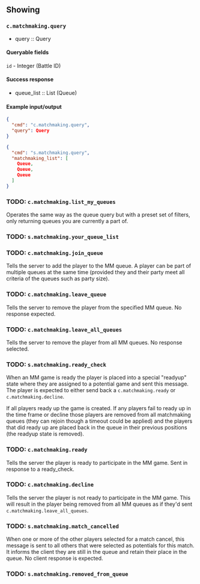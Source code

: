 ## Showing
### `c.matchmaking.query`
* query :: Query

#### Queryable fields
`id` - Integer (Battle ID)

#### Success response
* queue_list :: List (Queue)

#### Example input/output
```json
{
  "cmd": "c.matchmaking.query",
  "query": Query
}

{
  "cmd": "s.matchmaking.query",
  "matchmaking_list": [
    Queue,
    Queue,
    Queue
  ]
}
```

### TODO: `c.matchmaking.list_my_queues`
Operates the same way as the queue query but with a preset set of filters, only returning queues you are currently a part of.

### TODO: `s.matchmaking.your_queue_list`


### TODO: `c.matchmaking.join_queue`
Tells the server to add the player to the MM queue. A player can be part of multiple queues at the same time (provided they and their party meet all criteria of the queues such as party size).

### TODO: `c.matchmaking.leave_queue`
Tells the server to remove the player from the specified MM queue. No response expected.

### TODO: `c.matchmaking.leave_all_queues`
Tells the server to remove the player from all MM queues. No response selected.

### TODO: `s.matchmaking.ready_check`
When an MM game is ready the player is placed into a special "readyup" state where they are assigned to a potential game and sent this message. The player is expected to either send back a `c.matchmaking.ready` or `c.matchmaking.decline`.

If all players ready up the game is created. If any players fail to ready up in the time frame or decline those players are removed from all matchmaking queues (they can rejoin though a timeout could be applied) and the players that did ready up are placed back in the queue in their previous positions (the readyup state is removed).

### TODO: `c.matchmaking.ready`
Tells the server the player is ready to participate in the MM game. Sent in response to a ready_check.

### TODO: `c.matchmaking.decline`
Tells the server the player is not ready to participate in the MM game. This will result in the player being removed from all MM queues as if they'd sent `c.matchmaking.leave_all_queues`.

### TODO: `s.matchmaking.match_cancelled`
When one or more of the other players selected for a match cancel, this message is sent to all others that were selected as potentials for this match. It informs the client they are still in the queue and retain their place in the queue. No client response is expected.

### TODO: `s.matchmaking.removed_from_queue`

